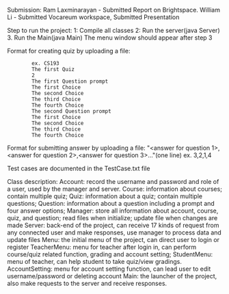Submission:
Ram Laxminarayan - Submitted Report on Brightspace. William Li - Submitted Vocareum workspace, Submitted Presentation 


Step to run the project:
  1: Compile all classes
  2: Run the server(java Server)
  3. Run the Main(java Main)
The menu window should appear after step 3

Format for creating quiz by uploading a file:

            ex. CS193
            The first Quiz
            2
            The first Question prompt
            The first Choice
            The second Choice
            The third Choice
            The fourth Choice
            The second Question prompt
            The first Choice
            The second Choice
            The third Choice
            The fourth Choice
  
  Format for submitting answer by uploading a file:
    "<answer for question 1>,<answer for question 2>,<answer for question 3>..."(one line)
      ex. 3,2,1,4

Test cases are documented in the TestCase.txt file

Class description:
    Account: record the username and password and role of a user, used by the manager and server.
    Course: information about courses; contain multiple quiz; 
    Quiz: information about a quiz; contain multiple questions;
    Question: information about a question including a prompt and four answer options;
    Manager: store all information about account, course, quiz, and question; read files when initialize; update file when changes are made
    Server: back-end of the project, can receive 17 kinds of request from any connected user and make responses, use manager to process data and update files
    Menu: the initial menu of the project, can direct user to login or register
    TeacherMenu: menu for teacher after login in, can perform course/quiz related function, grading and account setting;
    StudentMenu: menu of teacher, can help student to take quiz/view gradings.
    AccountSetting: menu for account setting function, can lead user to edit username/password or deleting account
    Main: the launcher of the project, also make requests to the server and receive responses.
    
